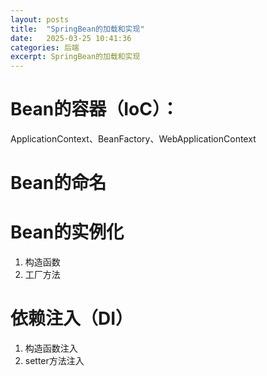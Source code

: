 ```yaml
---
layout: posts
title:  "SpringBean的加载和实现"
date:   2025-03-25 10:41:36
categories: 后端
excerpt: SpringBean的加载和实现
---
```

# Bean的容器（IoC）：
ApplicationContext、BeanFactory、WebApplicationContext
# Bean的命名
# Bean的实例化
1. 构造函数
2. 工厂方法
# 依赖注入（DI）
1. 构造函数注入
2. setter方法注入